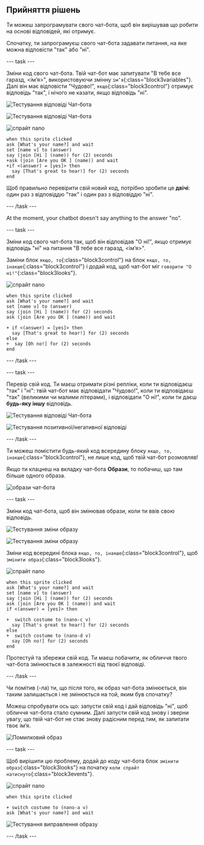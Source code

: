 ## Прийняття рішень

Ти можеш запрограмувати свого чат-бота, щоб він вирішував що робити на основі відповідей, які отримує.

Спочатку, ти запрограмуєш свого чат-бота задавати питання, на яке можна відповісти "так" або "ні".

\--- task \---

Зміни код свого чат-бота. Твій чат-бот має запитувати "В тебе все гаразд, <ім’я>", використовуючи змінну `ім’я`{:class="block3variables"}. Далі він має відповісти "Чудово!", `якщо`{:class="block3control"} отримує відповідь "так", і нічого не казати, якщо відповідь "ні".

![Тестування відповіді Чат-бота](images/chatbot-if-test1-annotated.png)

![Тестування відповіді Чат-бота](images/chatbot-if-test2.png)

![спрайт nano](images/nano-sprite.png)

```blocks3
when this sprite clicked
ask [What's your name?] and wait
set [name v] to (answer)
say (join [Hi ] (name)) for (2) seconds
+ask (join [Are you OK ] (name)) and wait
+if <(answer) = [yes]> then 
  say [That's great to hear!] for (2) seconds
end
```

Щоб правильно перевірити свій новий код, потрібно зробити це **двічі**: один раз з відповіддю "так" і один раз з відповіддю "ні".

\--- /task \---

At the moment, your chatbot doesn't say anything to the answer "no".

\--- task \---

Зміни код свого чат-бота так, щоб він відповідав "О ні!", якщо отримує відповідь "ні" на питання "В тебе все гаразд, <ім’я>".

Заміни блок `якщо, то`{:class="block3control"} на блок `якщо, то, інакше`{:class="block3control"} і додай код, щоб чат-бот міг `говорити "О ні!"`{:class="block3looks"}.

![спрайт nano](images/nano-sprite.png)

```blocks3
when this sprite clicked
ask [What's your name?] and wait
set [name v] to (answer)
say (join [Hi ] (name)) for (2) seconds
ask (join [Are you OK ] (name)) and wait

+ if <(answer) = [yes]> then 
  say [That's great to hear!] for (2) seconds
else 
+  say [Oh no!] for (2) seconds
end
```

\--- /task \---

\--- task \---

Перевір свій код. Ти маєш отримати різні репліки, коли ти відповідаєш "так" і "ні": твій чат-бот має відповідати "Чудово!", коли ти відповідаєш "так" (великими чи малими літерами), і відповідати "О ні!", коли ти даєш **будь-яку іншу** відповідь.

![Тестування відповіді Чат-бота](images/chatbot-if-test2.png)

![Тестування позитивної/негативної відповіді](images/chatbot-if-else-test.png)

\--- /task \---

Ти можеш помістити будь-який код всередину блоку `якщо, то, інакше`{:class="block3control"}, не лише код, щоб твій чат-бот розмовляв!

Якщо ти клацнеш на вкладку чат-бота **Образи**, то побачиш, що там більше одного образа.

![образи чат-бота](images/chatbot-costume-view-annotated.png)

\--- task \---

Зміни код чат-бота, щоб він змінював образи, коли ти ввів свою відповідь.

![Тестування зміни образу](images/chatbot-costume-test1.png)

![Тестування зміни образу](images/chatbot-costume-test2.png)

Зміни код всередині блока `якщо, то, інакше`{:class="block3control"}, щоб `змінити образ`{:class="block3looks"}.

![спрайт nano](images/nano-sprite.png)

```blocks3
when this sprite clicked
ask [What's your name?] and wait
set [name v] to (answer)
say (join [Hi ] (name)) for (2) seconds
ask (join [Are you OK ] (name)) and wait
if <(answer) = [yes]> then 

+  switch costume to (nano-c v)
  say [That's great to hear!] for (2) seconds
else 
+  switch costume to (nano-d v)
  say [Oh no!] for (2) seconds
end
```

Протестуй та збережи свій код. Ти маєш побачити, як обличчя твого чат-бота змінюється в залежності від твоєї відповіді.

\--- /task \---

Чи помітив (-ла) ти, що після того, як образ чат-бота змінюється, він таким залишається і не змінюється на той, яким був спочатку?

Можеш спробувати ось що: запусти свій код і дай відповідь "ні", щоб обличчя чат-бота стало сумним. Далі запусти свій код знову і зверни увагу, що твій чат-бот не стає знову радісним перед тим, як запитати твоє ім’я.

![Помилковий образ](images/chatbot-costume-bug-test.png)

\--- task \---

Щоб вирішити цю проблему, додай до коду чат-бота блок `змінити образ`{:class="block3looks"} на початку `коли спрайт натиснуто`{:class="block3events"}.

![спрайт nano](images/nano-sprite.png)

```blocks3
when this sprite clicked

+ switch costume to (nano-a v)
ask [What's your name?] and wait
```

![Тестування виправлення образу](images/chatbot-costume-fix-test.png)

\--- /task \---
